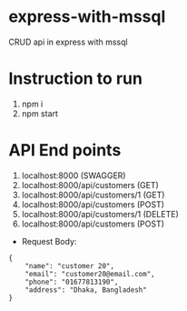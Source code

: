 # express-with-mssql
CRUD api in express with mssql

# Instruction to run
1. npm i
2. npm start
# API End points
1. localhost:8000 (SWAGGER)
2. localhost:8000/api/customers (GET)
3. localhost:8000/api/customers/1 (GET)
4. localhost:8000/api/customers (POST)
5. localhost:8000/api/customers/1 (DELETE)
6. localhost:8000/api/customers (POST)
* Request Body:
```
{
    "name": "customer 20",
    "email": "customer20@email.com",
    "phone": "01677813190",
    "address": "Dhaka, Bangladesh"
}
```
